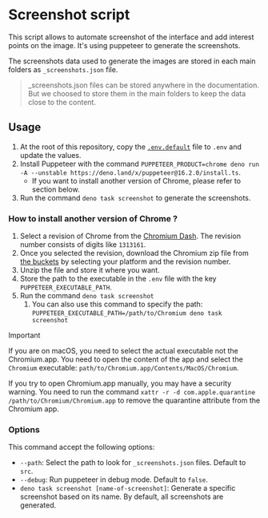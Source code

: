# Screenshot script

This script allows to automate screenshot of the interface and add interest points on the image. It's using puppeteer to generate the screenshots.

The screenshots data used to generate the images are stored in each main folders as `_screenshots.json` file.

> _screenshots.json files can be stored anywhere in the documentation. But we choosed to store them in the main folders to keep the data close to the content.

## Usage

1. At the root of this repository, copy the [`.env.default`](../.env.default) file to `.env` and update the values.
2. Install Puppeteer with the command `PUPPETEER_PRODUCT=chrome deno run -A --unstable https://deno.land/x/puppeteer@16.2.0/install.ts`.
   - If you want to install another version of Chrome, please refer to section below.
3. Run the command `deno task screenshot` to generate the screenshots.

### How to install another version of Chrome ?

1. Select a revision of Chrome from the [Chromium Dash](https://chromiumdash.appspot.com/releases?platform=Mac). The revision number consists of digits like `1313161`.
2. Once you selected the revision, download the Chromium zip file from [the buckets](https://commondatastorage.googleapis.com/chromium-browser-snapshots/index.html) by selecting your platform and the revision number.
3. Unzip the file and store it where you want.
4. Store the path to the executable in the `.env` file with the key `PUPPETEER_EXECUTABLE_PATH`.
5. Run the command `deno task screenshot`
   1. You can also use this command to specify the path: `PUPPETEER_EXECUTABLE_PATH=/path/to/Chromium deno task screenshot`

> [!IMPORTANT]
>If you are on macOS, you need to select the actual executable not the Chromium.app. You need to open the content of the app and select the `Chromium` executable: `path/to/Chromium.app/Contents/MacOS/Chromium`.
>
>If you try to open Chromium.app manually, you may have a security warning. You need to run the command `xattr -r -d com.apple.quarantine /path/to/Chromium/Chromium.app` to remove the quarantine attribute from the Chromium app.


### Options

This command accept the following options:

- `--path`: Select the path to look for `_screenshots.json` files. Default to `src`.
- `--debug`: Run puppeteer in debug mode. Default to `false`.
- `deno task screenshot [name-of-screenshot]`: Generate a specific screenshot based on its name. By default, all screenshots are generated.